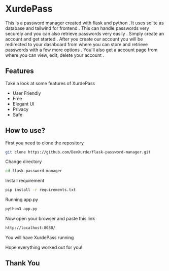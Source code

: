 # XurdePass
This is a password manager created with flask and python . It uses sqlite as database and tailwind for frontend . This can handle passwords very securely and you can also retrieve passwords very easily . Simply create an account and get started . After you create our account you will be redirected to your dashboard from where you can store and retrieve passwords with a few more options . You'll also get a account page from where you can view, edit, delete your account .

## Features
Take a look at some features of XurdePass
- User Friendly
- Free
- Elegant UI
- Privacy
- Safe

## How to use?
First you need to clone the repository
```bash
git clone https://github.com/DevXurde/flask-password-manager.git
```
Change directory
```bash
cd flask-password-manager
```
Install requirement
```bash
pip install -r requirements.txt
```
Running app.py
```bash
python3 app.py
```
Now open your browser and paste this link 
```bash
http://localhost:8080/
```
You will have XurdePass running

Hope everything worked out for you!

## Thank You
